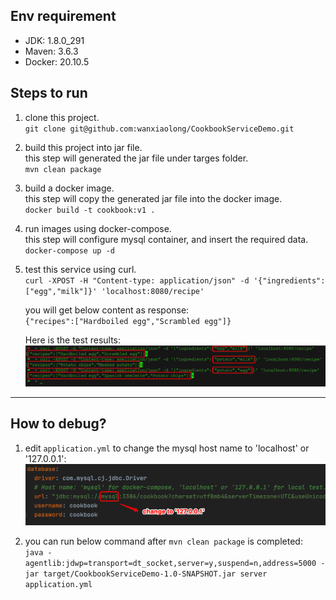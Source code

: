 ## Env requirement
* JDK: 1.8.0_291
* Maven: 3.6.3
* Docker: 20.10.5


## Steps to run
1. clone this project.  
`git clone git@github.com:wanxiaolong/CookbookServiceDemo.git`

2. build this project into jar file.  
this step will generated the jar file under targes folder.  
`mvn clean package`

3. build a docker image.  
this step will copy the generated jar file into the docker image.  
`docker build -t cookbook:v1 .`

4. run images using docker-compose.  
this step will configure mysql container, and insert the required data.  
`docker-compose up -d`

5. test this service using curl.  
`curl -XPOST -H "Content-type: application/json" -d '{"ingredients":["egg","milk"]}' 'localhost:8080/recipe'`

   you will get below content as response:  
`{"recipes":["Hardboiled egg","Scrambled egg"]}`

   Here is the test results:
![service test result](file/test_service.png "service test result")

---
## How to debug?
1. edit `application.yml` to change the mysql host name to 'localhost' or '127.0.0.1':
![update DB host](file/update_db_host.png "update DB host to enable debug mode")

2. you can run below command after `mvn clean package` is completed:  
`java -agentlib:jdwp=transport=dt_socket,server=y,suspend=n,address=5000 -jar target/CookbookServiceDemo-1.0-SNAPSHOT.jar server application.yml`

